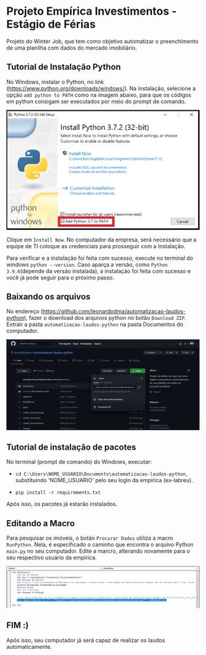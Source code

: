 # Projeto Empírica Investimentos - Estágio de Férias

Projeto do Winter Job, que tem como objetivo automatizar o preenchimento de uma planilha com dados do mercado imobiliário.

## Tutorial de Instalação Python

No Windows, instalar o Python, no link (<https://www.python.org/downloads/windows/>). Na instalação, selecione a opção `add python to PATH` como na imagem abaixo, para que os códigos em python consigam ser executados por meio do prompt de comando.

![image info](./imagens_tutorial/python_to_path.png)

Clique em `Install Now`. No computador da empresa, será necessário que a equipe de TI coloque as credenciais para prosseguir com a Instalação.

Para verificar e a instalação foi feita com sucesso, execute no terminal do windows `python --version`. Caso aparça a versão, como `Python 3.9.6`(depende da versão instalada), a instalação foi feita com sucesso e você já pode seguir para o próximo passo.

## Baixando os arquivos

No endereço (<https://github.com/leonardodma/automatizacao-laudos-python>), fazer o download dos arquivos python no botão `Download ZIP`. Extrair a pasta `automatizacao-laudos-python` na pasta Documentos do computador.

![image info](./imagens_tutorial/baixar_arquivos.png)

## Tutorial de instalação de pacotes

No terminal (prompt de comando) do Windows, executar:  

* `cd C:\Users\NOME_USUARIO\Documents\automatizacao-laudos-python`, substituindo 'NOME_USUARIO' pelo seu login da empírica (ex-labreu).

* `pip install -r requirements.txt`

Após isso, os pacotes já estarão instalados.

## Editando a Macro

Para pesquisar os imóveis, o botão `Procurar Dados` utiliza a macro `RunPython`. Nela, é especificado o caminho que encontra o arquivo Python `main.py` no seu computador. Edite a marcro, alterando novamente para o seu respectivo usuário da empírica.

![image info](./imagens_tutorial/edit_macro.png)

## FIM :)

Após isso, seu computador já será capaz de realizar os laudos automaticamente.
